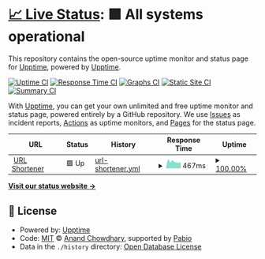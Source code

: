 # [📈 Live Status](https://upptime.github.io/upptime): <!--live status--> **🟩 All systems operational**

This repository contains the open-source uptime monitor and status page for [Upptime](https://upptime.js.org), powered by [Upptime](https://github.com/upptime/upptime).

[![Uptime CI](https://github.com/lukas-runge/status/workflows/Uptime%20CI/badge.svg)](https://github.com/lukas-runge/status/actions?query=workflow%3A%22Uptime+CI%22)
[![Response Time CI](https://github.com/lukas-runge/status/workflows/Response%20Time%20CI/badge.svg)](https://github.com/lukas-runge/status/actions?query=workflow%3A%22Response+Time+CI%22)
[![Graphs CI](https://github.com/lukas-runge/status/workflows/Graphs%20CI/badge.svg)](https://github.com/lukas-runge/status/actions?query=workflow%3A%22Graphs+CI%22)
[![Static Site CI](https://github.com/lukas-runge/status/workflows/Static%20Site%20CI/badge.svg)](https://github.com/lukas-runge/status/actions?query=workflow%3A%22Static+Site+CI%22)
[![Summary CI](https://github.com/lukas-runge/status/workflows/Summary%20CI/badge.svg)](https://github.com/lukas-runge/status/actions?query=workflow%3A%22Summary+CI%22)

With [Upptime](https://upptime.js.org), you can get your own unlimited and free uptime monitor and status page, powered entirely by a GitHub repository. We use [Issues](https://github.com/upptime/upptime/issues) as incident reports, [Actions](https://github.com/lukas-runge/status/actions) as uptime monitors, and [Pages](https://upptime.github.io/upptime) for the status page.

<!--start: status pages-->
<!-- This summary is generated by Upptime (https://github.com/upptime/upptime) -->
<!-- Do not edit this manually, your changes will be overwritten -->
<!-- prettier-ignore -->
| URL | Status | History | Response Time | Uptime |
| --- | ------ | ------- | ------------- | ------ |
| <img alt="" src="https://icons.duckduckgo.com/ip3/add.fd4.me.ico" height="13"> [URL Shortener](https://add.fd4.me) | 🟩 Up | [url-shortener.yml](https://github.com/lukas-runge/status/commits/HEAD/history/url-shortener.yml) | <details><summary><img alt="Response time graph" src="./graphs/url-shortener/response-time-week.png" height="20"> 467ms</summary><br><a href="https://lukas-runge.github.io/status/history/url-shortener"><img alt="Response time 509" src="https://img.shields.io/endpoint?url=https%3A%2F%2Fraw.githubusercontent.com%2Flukas-runge%2Fstatus%2FHEAD%2Fapi%2Furl-shortener%2Fresponse-time.json"></a><br><a href="https://lukas-runge.github.io/status/history/url-shortener"><img alt="24-hour response time 653" src="https://img.shields.io/endpoint?url=https%3A%2F%2Fraw.githubusercontent.com%2Flukas-runge%2Fstatus%2FHEAD%2Fapi%2Furl-shortener%2Fresponse-time-day.json"></a><br><a href="https://lukas-runge.github.io/status/history/url-shortener"><img alt="7-day response time 467" src="https://img.shields.io/endpoint?url=https%3A%2F%2Fraw.githubusercontent.com%2Flukas-runge%2Fstatus%2FHEAD%2Fapi%2Furl-shortener%2Fresponse-time-week.json"></a><br><a href="https://lukas-runge.github.io/status/history/url-shortener"><img alt="30-day response time 487" src="https://img.shields.io/endpoint?url=https%3A%2F%2Fraw.githubusercontent.com%2Flukas-runge%2Fstatus%2FHEAD%2Fapi%2Furl-shortener%2Fresponse-time-month.json"></a><br><a href="https://lukas-runge.github.io/status/history/url-shortener"><img alt="1-year response time 510" src="https://img.shields.io/endpoint?url=https%3A%2F%2Fraw.githubusercontent.com%2Flukas-runge%2Fstatus%2FHEAD%2Fapi%2Furl-shortener%2Fresponse-time-year.json"></a></details> | <details><summary><a href="https://lukas-runge.github.io/status/history/url-shortener">100.00%</a></summary><a href="https://lukas-runge.github.io/status/history/url-shortener"><img alt="All-time uptime 100.00%" src="https://img.shields.io/endpoint?url=https%3A%2F%2Fraw.githubusercontent.com%2Flukas-runge%2Fstatus%2FHEAD%2Fapi%2Furl-shortener%2Fuptime.json"></a><br><a href="https://lukas-runge.github.io/status/history/url-shortener"><img alt="24-hour uptime 100.00%" src="https://img.shields.io/endpoint?url=https%3A%2F%2Fraw.githubusercontent.com%2Flukas-runge%2Fstatus%2FHEAD%2Fapi%2Furl-shortener%2Fuptime-day.json"></a><br><a href="https://lukas-runge.github.io/status/history/url-shortener"><img alt="7-day uptime 100.00%" src="https://img.shields.io/endpoint?url=https%3A%2F%2Fraw.githubusercontent.com%2Flukas-runge%2Fstatus%2FHEAD%2Fapi%2Furl-shortener%2Fuptime-week.json"></a><br><a href="https://lukas-runge.github.io/status/history/url-shortener"><img alt="30-day uptime 100.00%" src="https://img.shields.io/endpoint?url=https%3A%2F%2Fraw.githubusercontent.com%2Flukas-runge%2Fstatus%2FHEAD%2Fapi%2Furl-shortener%2Fuptime-month.json"></a><br><a href="https://lukas-runge.github.io/status/history/url-shortener"><img alt="1-year uptime 100.00%" src="https://img.shields.io/endpoint?url=https%3A%2F%2Fraw.githubusercontent.com%2Flukas-runge%2Fstatus%2FHEAD%2Fapi%2Furl-shortener%2Fuptime-year.json"></a></details>

<!--end: status pages-->

[**Visit our status website →**](https://upptime.github.io/upptime)

## 📄 License

- Powered by: [Upptime](https://github.com/upptime/upptime)
- Code: [MIT](./LICENSE) © [Anand Chowdhary](https://anandchowdhary.com), supported by [Pabio](https://pabio.com)
- Data in the `./history` directory: [Open Database License](https://opendatacommons.org/licenses/odbl/1-0/)
